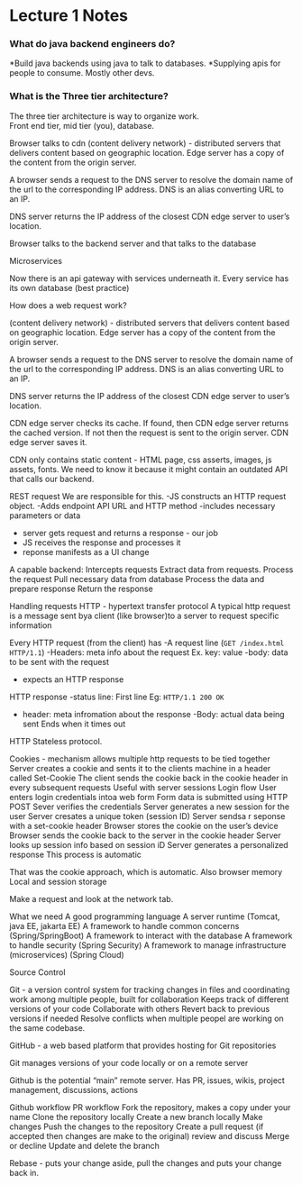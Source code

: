 # Lecture 1 Notes


### What do java backend engineers do?
  *Build java backends using java to talk to databases.
  *Supplying apis for people to consume. Mostly other devs.

### What is the Three tier architecture?

The three tier architecture is way to organize work.  
Front end tier, mid tier (you), database.

Browser talks to cdn (content delivery network) - distributed servers that delivers content based on geographic location. Edge server has a copy of the content from the origin server. 

A browser sends a request to the DNS server to resolve the domain name of the url to the corresponding IP address. DNS is an alias converting URL to an IP. 

DNS server returns the IP address of the closest CDN edge server to user’s location.

Browser talks to the backend server and that talks to the database

Microservices

Now there is an api gateway with services underneath it.
Every service has its own database (best practice)

How does a web request work?

(content delivery network) - distributed servers that delivers content based on geographic location. Edge server has a copy of the content from the origin server. 

A browser sends a request to the DNS server to resolve the domain name of the url to the corresponding IP address. DNS is an alias converting URL to an IP. 

DNS server returns the IP address of the closest CDN edge server to user’s location.

CDN edge server checks its cache. If found, then CDN edge server returns the cached version. If not then the request is sent to the origin server. CDN edge server saves it.

CDN only contains static content - HTML page, css asserts, images, js assets, fonts. 
We need to know it because it might contain an outdated API that calls our backend. 

REST request
We are responsible for this.
-JS constructs an HTTP request object. 
-Adds endpoint API URL and HTTP method
-includes necessary parameters or data
- server gets request and returns a response - our job
- JS receives the response and processes it
- reponse manifests as a UI change


A capable backend:
Intercepts requests
Extract data from requests. 
Process the request
Pull necessary data from database
Process the data and prepare response
Return the response

Handling requests
HTTP - hypertext transfer protocol
A typical http request is a message sent bya client (like browser)to a server to request specific information

Every HTTP request (from the client) has 
-A request line (`GET /index.html HTTP/1.1`)
-Headers: meta info about the request
Ex. key: value 
-body: data to be sent with the request
- expects an HTTP response

HTTP response
-status line: First line Eg: `HTTP/1.1 200 OK`
- header: meta infromation about the response
-Body: actual data being sent
Ends when it times out

HTTP
Stateless protocol. 

Cookies - mechanism allows multiple http requests to be tied together
Server creates a cookie and sents it to the clients machine in a header called Set-Cookie
The client sends the cookie back in the cookie header in every subsequent requests
Useful with server sessions
Login flow
User enters login credentials intoa web form
Form data is submitted using HTTP POST
Sever verifies the credentials
Server generates a new session for the user
Server cresates a unique token (session ID)
Server sendsa r seponse with a set-cookie header
Browser stores the cookie on the user’s device
Browser sends the cookie back to the server in the cookie header
Server looks up session info based on session iD
Server generates a personalized response
This process is automatic

That was the cookie approach, which is automatic.
Also browser memory 
Local and session storage


Make a request and look at the network tab.

What we need 
A good programming language 
A server runtime (Tomcat, java EE, jakarta EE)
A framework to handle common concerns (Spring/SpringBoot)
A framework to interact with the database
A framework to handle security (Spring Security)
A framework to manage infrastructure (microservices) (Spring Cloud)

Source Control

Git - a version control system for tracking changes in files and coordinating work among multiple people, built for collaboration
Keeps track of different versions of your code
Collaborate with others
Revert back to previous versions if needed
Resolve conflicts when multiple peopel are working on the same codebase. 

GitHub - a web based platform that provides hosting for Git repositories

Git manages versions of your code locally or on a remote server

Github is the potential “main” remote server. Has PR, issues, wikis, project management, discussions, actions

Github workflow
PR workflow
Fork the repository, makes a copy under your name
Clone the repository locally
Create a new branch locally
Make changes
Push the changes to the repository
Create a pull request (if accepted then changes are make to the original)
review and discuss
Merge or decline
Update and delete the branch

Rebase - puts your change aside, pull the changes and puts your change back in.
